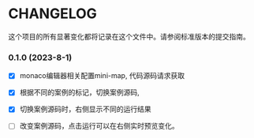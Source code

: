 # CHANGELOG
这个项目的所有显著变化都将记录在这个文件中。请参阅标准版本的提交指南。




### 0.1.0 (2023-8-1)

- [x] monaco编辑器相关配置mini-map, 代码源码请求获取
- [x] 根据不同的案例的标记，切换案例源码,
- [x] 切换案例源码时，右侧显示不同的运行结果
- [ ] 改变案例源码，点击运行可以在右侧实时预览变化。




















